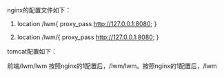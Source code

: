 nginx的配置文件如下：

1. location /lwm{
	  proxy_pass http://127.0.0.1:8080;
	}

2. location /lwm/{
 	 proxy_pass http://127.0.0.1:8080;
	}

tomcat配置如下：
<Context path="/lwm" docBase="/data/work/lwm" debug="0" reloadable="false" />

前端/lwm/lwm 按照nginx的1配置后，/lwm/lwm。按照nginx的1配置后，/lwm

